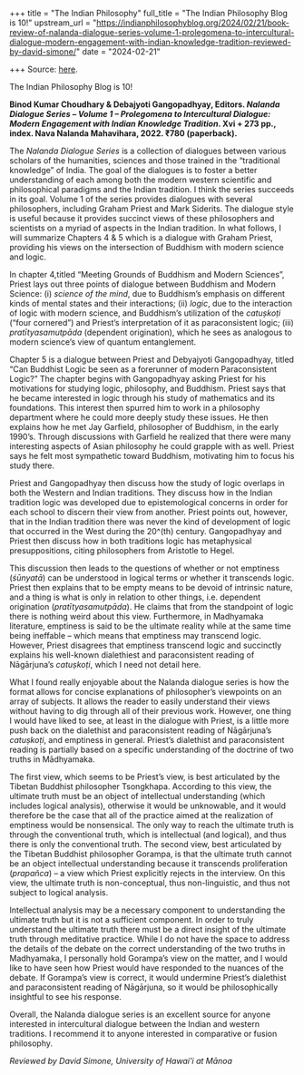 +++
title = "The Indian Philosophy"
full_title = "The Indian Philosophy Blog is 10!"
upstream_url = "https://indianphilosophyblog.org/2024/02/21/book-review-of-nalanda-dialogue-series-volume-1-prolegomena-to-intercultural-dialogue-modern-engagement-with-indian-knowledge-tradition-reviewed-by-david-simone/"
date = "2024-02-21"

+++
Source: [here](https://indianphilosophyblog.org/2024/02/21/book-review-of-nalanda-dialogue-series-volume-1-prolegomena-to-intercultural-dialogue-modern-engagement-with-indian-knowledge-tradition-reviewed-by-david-simone/).

The Indian Philosophy Blog is 10!

**Binod Kumar Choudhary & Debajyoti Gangopadhyay, Editors. *Nalanda Dialogue Series – Volume 1 – Prolegomena to Intercultural Dialogue: Modern Engagement with Indian Knowledge Tradition*. Xvi + 273 pp., index. Nava Nalanda Mahavihara, 2022. ₹780 (paperback).**

The *Nalanda Dialogue Series* is a collection of dialogues between various scholars of the humanities, sciences and those trained in the “traditional knowledge” of India. The goal of the dialogues is to foster a better understanding of each among both the modern western scientific and philosophical paradigms and the Indian tradition. I think the series succeeds in its goal. Volume 1 of the series provides dialogues with several philosophers, including Graham Priest and Mark Siderits. The dialogue style is useful because it provides succinct views of these philosophers and scientists on a myriad of aspects in the Indian tradition. In what follows, I will summarize Chapters 4 & 5 which is a dialogue with Graham Priest, providing his views on the intersection of Buddhism with modern science and logic.

In chapter 4,titled “Meeting Grounds of Buddhism and Modern Sciences”, Priest lays out three points of dialogue between Buddhism and Modern Science: (i) *science of the mind*, due to Buddhism’s emphasis on different kinds of mental states and their interactions; (ii) *logic*, due to the interaction of logic with modern science, and Buddhism’s utilization of the *catuṣkoṭi* (“four cornered”) and Priest’s interpretation of it as paraconsistent logic; (iii) *pratītyasamutpāda* (dependent origination), which he sees as analogous to modern science’s view of quantum entanglement.

Chapter 5 is a dialogue between Priest and Debyajyoti Gangopadhyay, titled “Can Buddhist Logic be seen as a forerunner of modern Paraconsistent Logic?” The chapter begins with Gangopadhyay asking Priest for his motivations for studying logic, philosophy, and Buddhism. Priest says that he became interested in logic through his study of mathematics and its foundations. This interest then spurred him to work in a philosophy department where he could more deeply study these issues. He then explains how he met Jay Garfield, philosopher of Buddhism, in the early 1990’s. Through discussions with Garfield he realized that there were many interesting aspects of Asian philosophy he could grapple with as well. Priest says he felt most sympathetic toward Buddhism, motivating him to focus his study there.

Priest and Gangopadhyay then discuss how the study of logic overlaps in both the Western and Indian traditions. They discuss how in the Indian tradition logic was developed due to epistemological concerns in order for each school to discern their view from another. Priest points out, however, that in the Indian tradition there was never the kind of development of logic that occurred in the West during the 20^(th) century. Gangopadhyay and Priest then discuss how in both traditions logic has metaphysical presuppositions, citing philosophers from Aristotle to Hegel.

This discussion then leads to the questions of whether or not emptiness (*śūnyatā*) can be understood in logical terms or whether it transcends logic. Priest then explains that to be empty means to be devoid of intrinsic nature, and a thing is what is only in relation to other things, i.e. dependent origination (*pratītyasamutpāda*). He claims that from the standpoint of logic there is nothing weird about this view. Furthermore, in Madhyamaka literature, emptiness is said to be the ultimate reality while at the same time being ineffable – which means that emptiness may transcend logic. However, Priest disagrees that emptiness transcend logic and succinctly explains his well-known dialethiest and paraconsistent reading of Nāgārjuna’s *catuṣkoṭi*, which I need not detail here.

What I found really enjoyable about the Nalanda dialogue series is how the format allows for concise explanations of philosopher’s viewpoints on an array of subjects. It allows the reader to easily understand their views without having to dig through all of their previous work. However, one thing I would have liked to see, at least in the dialogue with Priest, is a little more push back on the dialethist and paraconsistent reading of Nāgārjuna’s *catuṣkoṭi*, and emptiness in general. Priest’s dialethist and paraconsistent reading is partially based on a specific understanding of the doctrine of two truths in Mādhyamaka.

The first view, which seems to be Priest’s view, is best articulated by the Tibetan Buddhist philosopher Tsongkhapa. According to this view, the ultimate truth must be an object of intellectual understanding (which includes logical analysis), otherwise it would be unknowable, and it would therefore be the case that all of the practice aimed at the realization of emptiness would be nonsensical. The only way to reach the ultimate truth is through the conventional truth, which is intellectual (and logical), and thus there is only the conventional truth. The second view, best articulated by the Tibetan Buddhist philosopher Gorampa, is that the ultimate truth cannot be an object intellectual understanding because it transcends proliferation (*prapañca*) – a view which Priest explicitly rejects in the interview. On this view, the ultimate truth is non-conceptual, thus non-linguistic, and thus not subject to logical analysis.

Intellectual analysis may be a necessary component to understanding the ultimate truth but it is not a sufficient component. In order to truly understand the ultimate truth there must be a direct insight of the ultimate truth through meditative practice. While I do not have the space to address the details of the debate on the correct understanding of the two truths in Madhyamaka, I personally hold Gorampa’s view on the matter, and I would like to have seen how Priest would have responded to the nuances of the debate. If Gorampa’s view is correct, it would undermine Priest’s dialethist and paraconsistent reading of Nāgārjuna, so it would be philosophically insightful to see his response.

Overall, the Nalanda dialogue series is an excellent source for anyone interested in intercultural dialogue between the Indian and western traditions. I recommend it to anyone interested in comparative or fusion philosophy.

*Reviewed by David Simone, University of Hawai’i at Mānoa*
